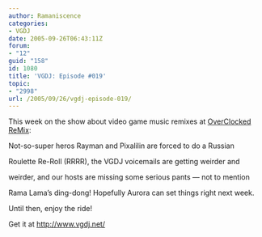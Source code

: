 ```yaml
---
author: Ramaniscence
categories:
- VGDJ
date: 2005-09-26T06:43:11Z
forum:
- "12"
guid: "158"
id: 1080
title: 'VGDJ: Episode #019'
topic:
- "2998"
url: /2005/09/26/vgdj-episode-019/
---
```


This week on the show about video game music remixes at [OverClocked ReMix](http://www.ocremix.org/):
  
Not-so-super heros Rayman and Pixalilin are forced to do a Russian
  
Roulette Re-Roll (RRRR), the VGDJ voicemails are getting weirder and
  
weirder, and our hosts are missing some serious pants &#8212; not to mention
  
Rama Lama&#8217;s ding-dong! Hopefully Aurora can set things right next week.
  
Until then, enjoy the ride!

Get it at <a target="_blank" href="http://www.vgdj.net/">http://www.vgdj.net/</a>